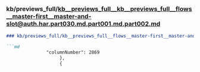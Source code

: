### kb/previews_full/kb__previews_full__kb__previews_full__flows__master-first__master-and-slot@auth.har.part030.md.part001.md.part002.md

```md
### kb/previews_full/kb__previews_full__flows__master-first__master-and-slot@auth.har.part030.md.part001.md (part 002)

```md
               "columnNumber": 2869
                    },
                    {
               
```

```

```
